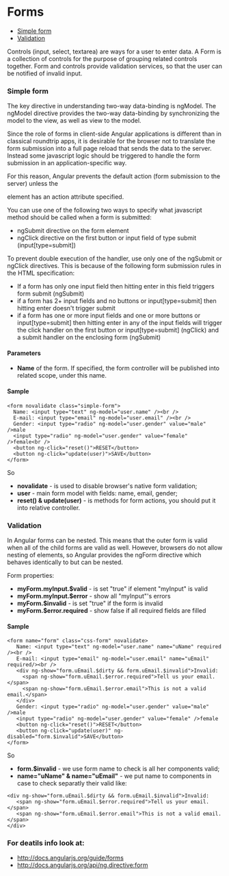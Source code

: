 # Forms

* <a href='#simple'>Simple form</a>
* <a href='#validation'>Validation</a>

Controls (input, select, textarea) are ways for a user to enter data. A Form is a collection of controls for the purpose of grouping related controls together.
Form and controls provide validation services, so that the user can be notified of invalid input. 

### <a name='#simple'>Simple form</a>

The key directive in understanding two-way data-binding is ngModel. The ngModel directive provides the two-way data-binding by synchronizing the model to the view, as well as view to the model. 

Since the role of forms in client-side Angular applications is different than in classical roundtrip apps, it is desirable for the browser not to translate the form submission into a full page reload that sends the data to the server. Instead some javascript logic should be triggered to handle the form submission in an application-specific way.

For this reason, Angular prevents the default action (form submission to the server) unless the <form> element has an action attribute specified.

You can use one of the following two ways to specify what javascript method should be called when a form is submitted:

* ngSubmit directive on the form element
* ngClick directive on the first button or input field of type submit (input[type=submit])

To prevent double execution of the handler, use only one of the ngSubmit or ngClick directives. This is because of the following form submission rules in the HTML specification:

* If a form has only one input field then hitting enter in this field triggers form submit (ngSubmit)
* if a form has 2+ input fields and no buttons or input[type=submit] then hitting enter doesn't trigger submit
* if a form has one or more input fields and one or more buttons or input[type=submit] then hitting enter in any of the input fields will trigger the click handler on the first button or input[type=submit] (ngClick) and a submit handler on the enclosing form (ngSubmit)

#### Parameters
* <b>Name</b> of the form. If specified, the form controller will be published into related scope, under this name.

#### Sample

    <form novalidate class="simple-form">
      Name: <input type="text" ng-model="user.name" /><br />
      E-mail: <input type="email" ng-model="user.email" /><br />
      Gender: <input type="radio" ng-model="user.gender" value="male" />male
      <input type="radio" ng-model="user.gender" value="female" />female<br />
      <button ng-click="reset()">RESET</button>
      <button ng-click="update(user)">SAVE</button>
    </form>

So

* <b>novalidate</b> - is used to disable browser's native form validation;
* <b>user</b> - main form model with fields: name, email, gender;
* <b>reset() & update(user)</b> - is methods for form actions, you should put it into relative controller.


### <a name='#validation'>Validation</a>

In Angular forms can be nested. This means that the outer form is valid when all of the child forms are valid as well. However, browsers do not allow nesting of <form> elements, so Angular provides the ngForm directive which behaves identically to <form> but can be nested. 

Form properties:
* <b>myForm.myInput.$valid</b> - is set "true" if element "myInput" is valid
* <b>myForm.myInput.$error</b> - show all "myInput"'s errors
* <b>myForm.$invalid</b> - is set "true" if the form is invalid
* <b>myForm.$error.required</b> - show false if all required fields are filled

#### Sample

    <form name="form" class="css-form" novalidate>
       Name: <input type="text" ng-model="user.name" name="uName" required /><br />
       E-mail: <input type="email" ng-model="user.email" name="uEmail" required/><br />
       <div ng-show="form.uEmail.$dirty && form.uEmail.$invalid">Invalid:
         <span ng-show="form.uEmail.$error.required">Tell us your email.</span>
         <span ng-show="form.uEmail.$error.email">This is not a valid email.</span>
       </div>
       Gender: <input type="radio" ng-model="user.gender" value="male" />male
       <input type="radio" ng-model="user.gender" value="female" />female
       <button ng-click="reset()">RESET</button>
       <button ng-click="update(user)" ng-disabled="form.$invalid">SAVE</button>
    </form>

So

* <b>form.$invalid</b> - we use form name to check is all her components valid;
* <b>name="uName" & name="uEmail"</b> - we put name to components in case to check separatly their valid like: 
```
<div ng-show="form.uEmail.$dirty && form.uEmail.$invalid">Invalid:
   <span ng-show="form.uEmail.$error.required">Tell us your email.</span>
   <span ng-show="form.uEmail.$error.email">This is not a valid email.</span>
</div>
```
### For deatils info look at:

* http://docs.angularjs.org/guide/forms
* http://docs.angularjs.org/api/ng.directive:form



